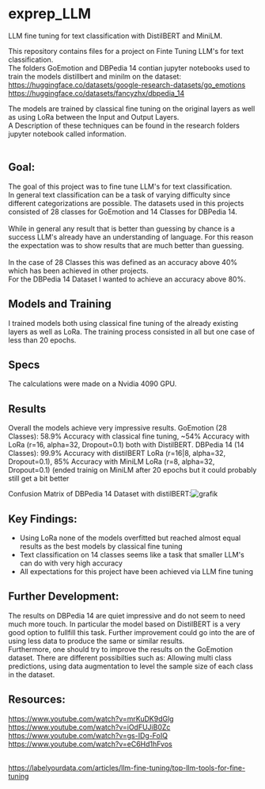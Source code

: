 # exprep_LLM
LLM fine tuning for text classification with DistilBERT and MiniLM.

This repository contains files for a project on Finte Tuning LLM's for text classification.<br>
The folders GoEmotion and DBPedia 14 contian jupyter notebooks used to train the models distillbert and minilm on the dataset:<br>
https://huggingface.co/datasets/google-research-datasets/go_emotions <br>
https://huggingface.co/datasets/fancyzhx/dbpedia_14 <br>

The models are trained by classical fine tuning on the original layers as well as using LoRa between the Input and Output Layers.<br>
A Description of these techniques can be found in the research folders jupyter notebook called information.<br><br>

## Goal:
The goal of this project was to fine tune LLM's for text classification.<br> In general text classification can be a task of varying difficulty since different categorizations are possible. The datasets used in this projects consisted of 28 classes for GoEmotion and 14 Classes for DBPedia 14.<br><br> While in general any result that is better than guessing by chance is a success LLM's already have an understanding of language. For this reason the expectation was to show results that are much better than guessing.<br><br>
In the case of 28 Classes this was defined as an accuracy above 40% which has been achieved in other projects.<br>
For the DBPedia 14 Dataset I wanted to achieve an accuracy above 80%.<br>

## Models and Training
I trained models both using classical fine tuning of the already existing layers as well as LoRa. The training process consisted in all but one case of less than 20 epochs. 

## Specs
The calculations were made on a Nvidia 4090 GPU.

## Results 
Overall the models achieve very impressive results.
GoEmotion (28 Classes): 58.9% Accuracy with classical fine tuning, ~54% Accuracy with LoRa (r=16, alpha=32, Dropout=0.1) both with DistilBERT.
DBPedia 14 (14 Classes): 99.9% Accuracy with distilBERT LoRa (r=16|8, alpha=32, Dropout=0.1), 85% Accuracy with MiniLM LoRa (r=8, alpha=32, Dropout=0.1) (ended trainig on MiniLM after 20 epochs but it could probably still get a bit better

Confusion Matrix of DBPedia 14 Dataset with distilBERT:![grafik](https://github.com/user-attachments/assets/619004c9-f31b-482d-91e0-77ecfa395d45)



## Key Findings:
- Using LoRa none of the models overfitted but reached almost equal results as the best models by classical fine tuning
- Text classification on 14 classes seems like a task that smaller LLM's can do with very high accuracy
- All expectations for this project have been achieved via LLM fine tuning

## Further Development:
The results on DBPedia 14 are quiet impressive and do not seem to need much more touch. In particular the model based on DistilBERT is a very good option to fullfill this task. Further improvement could go into the are of using less data to produce the same or similar results. <br>
Furthermore, one should try to improve the results on the GoEmotion dataset. There are different possibilties such as: Allowing multi class predictions, using data augmentation to level the sample size of each class in the dataset.

## Resources:
https://www.youtube.com/watch?v=mrKuDK9dGlg  <br>
https://www.youtube.com/watch?v=iOdFUJiB0Zc  <br>
https://www.youtube.com/watch?v=gs-IDg-FoIQ  <br>
https://www.youtube.com/watch?v=eC6Hd1hFvos  <br>
<br>


https://labelyourdata.com/articles/llm-fine-tuning/top-llm-tools-for-fine-tuning
